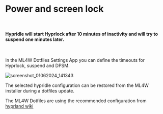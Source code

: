 # Power and screen lock

<div class="tip custom-block" style="padding-top: 20px; padding-bottom: 20px;">

**Hypridle will start Hyprlock after 10 minutes of inactivity and will try to suspend one minutes later.**

</div>

In the ML4W Dotfiles Settings App you can define the timeouts for Hyprlock, suspend and DPSM.

![screenshot_01062024_141343](/power-lock.png)

The selected hypridle configuration can be restored from the ML4W installer during a dotfiles update.

The ML4W Dotfiles are using the recommended configuration from [hyprland wiki](https://wiki.hyprland.org/Hypr-Ecosystem/hypridle/)

